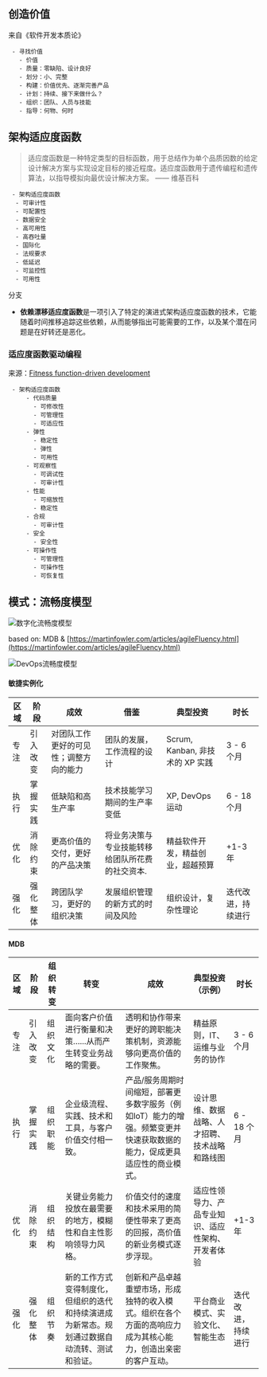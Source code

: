 ## 创造价值

来自《软件开发本质论》

```pyramid
 - 寻找价值
   - 价值
   - 质量：零缺陷、设计良好
   - 划分：小、完整
   - 构建：价值优先、逐渐完善产品
   - 计划：持续、接下来做什么？
   - 组织：团队、人员与技能
   - 指导：何物、何时
```

## 架构适应度函数

> 适应度函数是一种特定类型的目标函数，用于总结作为单个品质因数的给定设计解决方案与实现设定目标的接近程度。适应度函数用于遗传编程和遗传算法，以指导模拟向最优设计解决方案。 —— 维基百科

```radar
 - 架构适应度函数
  - 可审计性
  - 可配置性
  - 数据安全
  - 高可用性
  - 高吞吐量
  - 国际化
  - 法规要求
  - 低延迟
  - 可监控性
  - 可用性
```

分支

 - **依赖漂移适应度函数**是一项引入了特定的演进式架构适应度函数的技术，它能随着时间推移追踪这些依赖，从而能够指出可能需要的工作，以及某个潜在问题是在好转还是恶化。

### 适应度函数驱动编程

来源：[Fitness function-driven development](https://www.thoughtworks.com/insights/articles/fitness-function-driven-development)

```mindmap
 - 架构适应度函数
     - 代码质量
       - 可修改性
       - 可管理性
       - 可适应性
     - 弹性
       - 稳定性
       - 弹性
       - 可用性
     - 可观察性
       - 可调试性
       - 可审计性
     - 性能
       - 可缩放性
       - 稳定性
     - 合规
       - 可审计性
     - 安全
       - 安全性
     - 可操作性
       - 可管理性
       - 可操作性
       - 可恢复性
```

## 模式：流畅度模型

![数字化流畅度模型](assets/images/mdb.svg "数字化流畅度模型")

based on: MDB & [https://martinfowler.com/articles/agileFluency.html](https://martinfowler.com/articles/agileFluency.html)

![DevOps流畅度模型](assets/images/devops-fluency.svg "DevOps 流畅度模型")

#### 敏捷实例化

| 区域 | 阶段 | 成效 | 借鉴  | 典型投资 | 时长 |
| --- | --- | --- | --- | --- | --- |
| 专注 | 引入改变 | 对团队工作更好的可见性；调整方向的能力 | 团队的发展，工作流程的设计 | Scrum, Kanban, 非技术的 XP 实践 | 3 - 6 个月 |
| 执行 | 掌握实践 | 低缺陷和高生产率 | 技术技能学习期间的生产率变低 | XP, DevOps 运动 | 6 - 18 个月  |
| 优化 | 消除约束 | 更高价值的交付，更好的产品决策 | 将业务决策与专业技能转移给团队所花费的社交资本. | 精益软件开发，精益创业，超越预算 | +1-3 年 |
| 强化 | 强化整体 | 跨团队学习，更好的组织决策 | 发展组织管理的新方式的时间及风险 | 组织设计，复杂性理论 | 迭代改进，持续进行 |

#### MDB


| 区域 | 阶段 | 组织转变 | 转变  | 成效   | 典型投资（示例） | 时长 |
| --- | --- | --- | --- | --- | --- | --- |
| 专注 | 引入改变 | 组织文化 | 面向客户价值进行衡量和决策…...从而产生转变业务战略的需要。 | 透明和协作带来更好的跨职能决策机制，资源能够向更高价值的工作聚焦。 | 精益原则，IT、运维与业务的协作 | 3 - 6 个月 |
| 执行 | 掌握实践 | 组织职能 | 企业级流程、实践、技术和工具，与客户价值交付相一致。 | 产品/服务周期时间缩短，部署更多数字服务（例如IoT）能力的增强。频繁变更并快速获取数据的能力，促成更具适应性的商业模式。 |  设计思维、数据战略、人才招聘、技术战略和路线图 | 6 - 18 个月  |
| 优化 | 消除约束 | 组织结构 | 关键业务能力投放在最需要的地方，模糊性和自主性影响领导力风格。 | 价值交付的速度和技术采用的简便性带来了更高的回报，高价值的新业务模式逐步浮现。 | 适应性领导力、产品专业知识、适应性架构、开发者体验 | +1-3 年 |
| 强化 | 强化整体 | 组织节奏 | 新的工作方式变得制度化，但组织的迭代和持续演进成为新常态。规划通过数据自动流转、测试和验证。 |  创新和产品卓越重塑市场，形成独特的收入模式。组织在各个方面的高响应力成为其核心能力，创造出亲密的客户互动。 | 平台商业模式、实验文化、智能生态 | 迭代改进，持续进行 |
